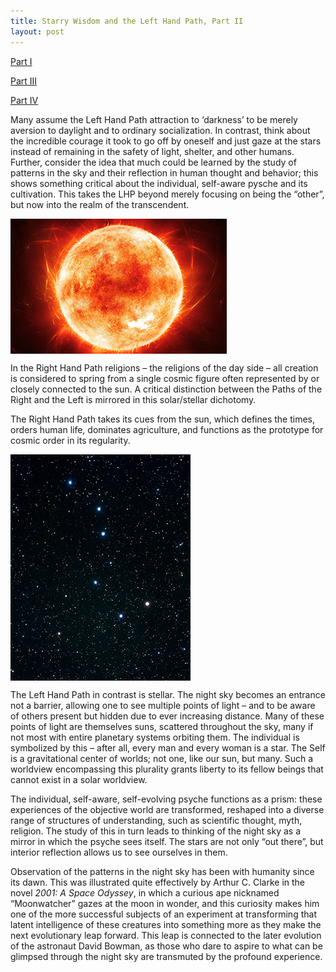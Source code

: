 ```yaml
---
title: Starry Wisdom and the Left Hand Path, Part II
layout: post
---
```


<a target="_blank" href="https://infernalgeometry.com/2017/12/06/starry-I.html">Part   I</a>

<a target="_blank" href="https://infernalgeometry.com/2018/02/14/starry-III.html">Part  III</a>

<a target="_blank" href="https://infernalgeometry.com/2018/02/19/starry-IV.html">Part   IV</a>

Many assume the Left Hand Path attraction to ‘darkness’ to be merely aversion to daylight and to ordinary socialization. In contrast, think about the incredible courage it took to go off by oneself and just gaze at the stars instead of remaining in the safety of light, shelter, and other humans. Further, consider the idea that much could be learned by the study of patterns in the sky and their reflection in human thought and behavior; this shows something critical about the individual, self-aware pysche and its cultivation. This takes the LHP beyond merely focusing on being the “other”, but now into the realm of the transcendent.

<img src="/assets/images/starry-sun.jpg" align=center>

In the Right Hand Path religions – the religions of the day side – all creation is considered to spring from a single cosmic figure often represented by or closely connected to the sun. A critical distinction between the Paths of the Right and the Left is mirrored in this solar/stellar dichotomy.

The Right Hand Path takes its cues from the sun, which defines the times, orders human life, dominates agriculture, and functions as the prototype for cosmic order in its regularity.

<img src="/assets/images/starry-seven.jpg" align=center>

The Left Hand Path in contrast is stellar. The night sky becomes an entrance not a barrier, allowing one to see multiple points of light – and to be aware of others present but hidden due to ever increasing distance. Many of these points of light are   themselves suns, scattered throughout the sky, many if not most with entire planetary systems orbiting them. The individual is symbolized by this – after all, every man and every woman is a star. The Self is a gravitational center of worlds; not one, like our  sun, but many.  Such a worldview encompassing this plurality grants liberty to its fellow beings that cannot exist in a solar worldview.

The individual, self-aware, self-evolving psyche functions as a prism: these    experiences of the objective world are transformed, reshaped into a diverse range of structures of understanding, such as scientific thought, myth, religion. The study of this in turn leads to thinking of the night sky as a mirror in which the psyche sees itself. The stars are not only “out there”, but interior reflection allows us to see ourselves in them.

Observation of the patterns in the night sky has been with humanity since its dawn. This was illustrated quite effectively by Arthur C. Clarke in the novel _2001: A Space Odyssey_, in which a curious ape nicknamed “Moonwatcher” gazes at the moon in wonder, and this curiosity makes him one of the more successful subjects of an experiment at transforming that latent intelligence of these creatures into something more as they make the next evolutionary leap forward.  This leap is connected to the later evolution of the astronaut David Bowman, as those who dare to aspire to what can be glimpsed through the night sky are transmuted by the profound experience.


